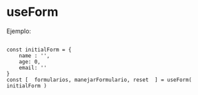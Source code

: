 # useForm

Ejemplo:

```

const initialForm = {
    name : '',
    age: 0,
    email: ''
}
const [  formularios, manejarFormulario, reset  ] = useForm( initialForm )

```